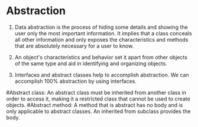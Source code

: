 # Abstraction

1. Data abstraction is the process of hiding some details and showing the user only the most important information. It 
   implies that a class conceals all other information and only exposes the characteristics and methods that are absolutely 
   necessary for a user to know. 

2. An object's characteristics and behavior set it apart from other objects of the same type and aid in identifying and organizing objects.

3. Interfaces and abstract classes help to accomplish abstraction. We can accomplish 100% abstraction by using interfaces.

#Abstract class: An abstract class must be inherited from another class in order to access it, making it a restricted class that cannot be used to create objects.
#Abstract method: A method that is abstract has no body and is only applicable to abstract classes. An inherited from subclass provides the body.




